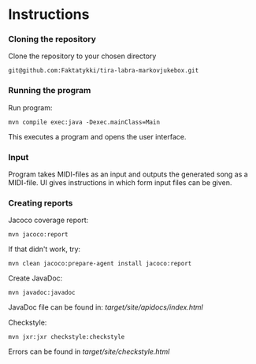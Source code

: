 # Instructions

### Cloning the repository 
  
  
Clone the repository to your chosen directory    

``` 
git@github.com:Faktatykki/tira-labra-markovjukebox.git  
``` 

### Running the program


Run program:  

```
mvn compile exec:java -Dexec.mainClass=Main  
```

This executes a program and opens the user interface.  


### Input
  
Program takes MIDI-files as an input and outputs the generated song as a MIDI-file. UI gives instructions in which form
input files can be given.

  
  
### Creating reports

Jacoco coverage report:

```
mvn jacoco:report
```
If that didn't work, try: 

```
mvn clean jacoco:prepare-agent install jacoco:report
```

Create JavaDoc:
```
mvn javadoc:javadoc
```
JavaDoc file can be found in:
*target/site/apidocs/index.html*

Checkstyle: 

```
mvn jxr:jxr checkstyle:checkstyle
```

Errors can be found in *target/site/checkstyle.html*

